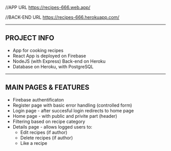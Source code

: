 //APP URL
https://recipes-666.web.app/

//BACK-END URL
https://recipes-666.herokuapp.com/

-------------------------
PROJECT INFO
-------------------------
- App for cooking recipes
- React App is deployed on Firebase
- NodeJS (with Express) Back-end on Heroku
- Database on Heroku, with PostgreSQL

-------------------------
MAIN PAGES & FEATURES
-------------------------
- Firebase authentificaton
- Register page with basic error handling (controlled form)
- Login page - after succesful login redirects to home page
- Home page - with public and privite part (header)
- Filtering based on recipe category
- Details page - allows logged users to:
  - Edit recipes (if author)
  - Delete recipes (if author)
  - Like a recipe
